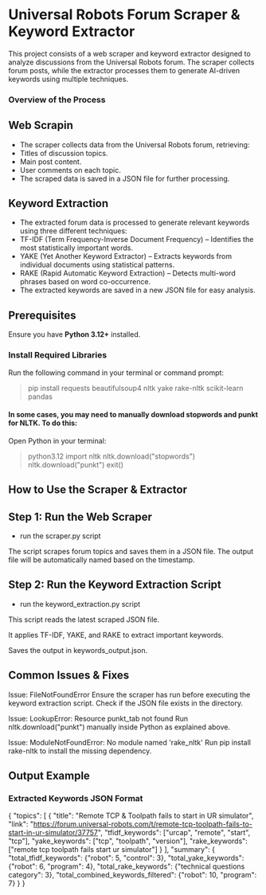 # Universal Robots Forum Scraper & Keyword Extractor

This project consists of a web scraper and keyword extractor designed to analyze discussions from the Universal Robots forum. The scraper collects forum posts, while the extractor processes them to generate AI-driven keywords using multiple techniques.

### Overview of the Process

## Web Scrapin
- The scraper collects data from the Universal Robots forum, retrieving:
 - Titles of discussion topics.
 - Main post content.
 - User comments on each topic.
- The scraped data is saved in a JSON file for further processing.

## Keyword Extraction
- The extracted forum data is processed to generate relevant keywords using three different techniques:
 - TF-IDF (Term Frequency-Inverse Document Frequency) – Identifies the most statistically important words.
 - YAKE (Yet Another Keyword Extractor) – Extracts keywords from individual documents using statistical patterns.
 - RAKE (Rapid Automatic Keyword Extraction) – Detects multi-word phrases based on word co-occurrence.
- The extracted keywords are saved in a new JSON file for easy analysis.

## Prerequisites
Ensure you have **Python 3.12+** installed.

### Install Required Libraries
Run the following command in your terminal or command prompt:

> pip install requests beautifulsoup4 nltk yake rake-nltk scikit-learn pandas

#### In some cases, you may need to manually download stopwords and punkt for NLTK. To do this:

Open Python in your terminal:

> python3.12
> import nltk
> nltk.download("stopwords")
> nltk.download("punkt")
> exit()

## How to Use the Scraper & Extractor

## Step 1: Run the Web Scraper
 - run the scraper.py script

 The script scrapes forum topics and saves them in a JSON file.
 The output file will be automatically named based on the timestamp.

## Step 2: Run the Keyword Extraction Script
 - run the keyword_extraction.py script

 This script reads the latest scraped JSON file.

 It applies TF-IDF, YAKE, and RAKE to extract important keywords.

 Saves the output in keywords_output.json.


## Common Issues & Fixes
Issue: FileNotFoundError
Ensure the scraper has run before executing the keyword extraction script.
Check if the JSON file exists in the directory.

Issue: LookupError: Resource punkt_tab not found
Run nltk.download("punkt") manually inside Python as explained above.

Issue: ModuleNotFoundError: No module named 'rake_nltk'
Run pip install rake-nltk to install the missing dependency.


## Output Example

### Extracted Keywords JSON Format

{
    "topics": [
        {
            "title": "Remote TCP & Toolpath fails to start in UR simulator",
            "link": "https://forum.universal-robots.com/t/remote-tcp-toolpath-fails-to-start-in-ur-simulator/37757",
            "tfidf_keywords": ["urcap", "remote", "start", "tcp"],
            "yake_keywords": ["tcp", "toolpath", "version"],
            "rake_keywords": ["remote tcp toolpath fails start ur simulator"]
        }
    ],
    "summary": {
        "total_tfidf_keywords": {"robot": 5, "control": 3},
        "total_yake_keywords": {"robot": 6, "program": 4},
        "total_rake_keywords": {"technical questions category": 3},
        "total_combined_keywords_filtered": {"robot": 10, "program": 7}
    }
}
